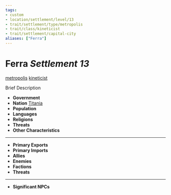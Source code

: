 ```yaml
---
tags:
- custom
- location/settlement/level/13
- trait/settlement/type/metropolis
- trait/class/kineticist 
- trait/settlement/capital-city
aliases: ["Ferra"]
---
```

# Ferra *Settlement 13*
[metropolis](../../../../_rules/traits/metropolis-gmg.md)  [kineticist](../../../../rules-custom/traits/kineticist.md)  
 
Brief Description

- **Government** 
- **Nation** [Titania](../titania.md)  
- **Population** 
- **Languages** 
- **Religions**
- **Threats** 
- **Other Characteristics** 
---
- **Primary Exports** 
- **Primary Imports** 
- **Allies** 
- **Enemies** 
- **Factions** 
- **Threats** 
---
- **Significant NPCs** 
